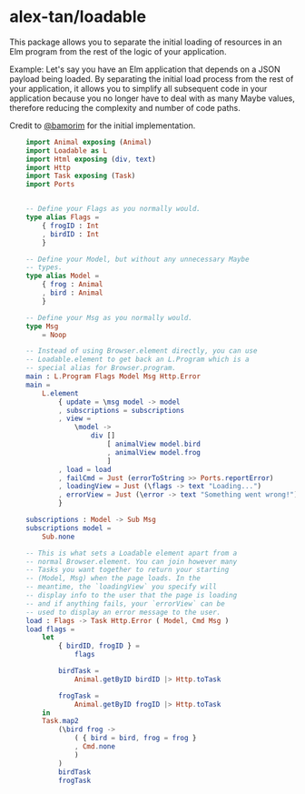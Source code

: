 # alex-tan/loadable

This package allows you to separate the initial loading of resources in an Elm program
from the rest of the logic of your application.

Example: Let's say you have an Elm application that depends on a JSON payload being loaded.
By separating the initial load process from the rest of your application, it allows you to simplify all subsequent code
in your application because you no longer have to deal with as many Maybe values, therefore reducing the complexity and number of code paths.

Credit to [@bamorim](https://github.com/bamorim) for the initial implementation.


```elm
    import Animal exposing (Animal)
    import Loadable as L
    import Html exposing (div, text)
    import Http
    import Task exposing (Task)
    import Ports


    -- Define your Flags as you normally would.
    type alias Flags =
        { frogID : Int
        , birdID : Int
        }

    -- Define your Model, but without any unnecessary Maybe
    -- types.
    type alias Model =
        { frog : Animal
        , bird : Animal
        }

    -- Define your Msg as you normally would.
    type Msg
        = Noop

    -- Instead of using Browser.element directly, you can use
    -- Loadable.element to get back an L.Program which is a
    -- special alias for Browser.program.
    main : L.Program Flags Model Msg Http.Error
    main =
        L.element
            { update = \msg model -> model
            , subscriptions = subscriptions
            , view =
                \model -> 
                    div []
                        [ animalView model.bird
                        , animalView model.frog
                        ]
            , load = load
            , failCmd = Just (errorToString >> Ports.reportError)
            , loadingView = Just (\flags -> text "Loading...")
            , errorView = Just (\error -> text "Something went wrong!")
            }

    subscriptions : Model -> Sub Msg
    subscriptions model =
        Sub.none

    -- This is what sets a Loadable element apart from a
    -- normal Browser.element. You can join however many
    -- Tasks you want together to return your starting
    -- (Model, Msg) when the page loads. In the
    -- meantime, the `loadingView` you specify will
    -- display info to the user that the page is loading
    -- and if anything fails, your `errorView` can be
    -- used to display an error message to the user.
    load : Flags -> Task Http.Error ( Model, Cmd Msg )
    load flags =
        let
            { birdID, frogID } =
                flags

            birdTask =
                Animal.getByID birdID |> Http.toTask

            frogTask =
                Animal.getByID frogID |> Http.toTask
        in
        Task.map2
            (\bird frog ->
                ( { bird = bird, frog = frog }
                , Cmd.none
                )
            )
            birdTask
            frogTask
```
